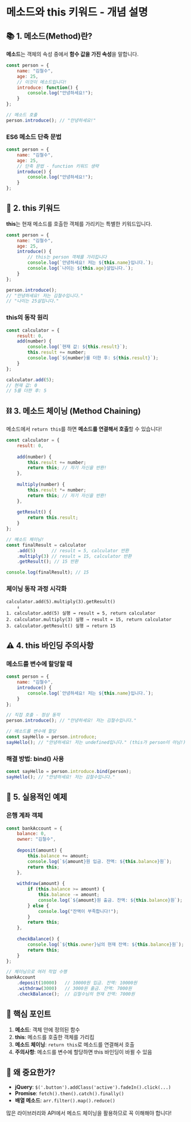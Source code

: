 # 메소드와 this 키워드 - 개념 설명

## 📚 1. 메소드(Method)란?

**메소드**는 객체의 속성 중에서 **함수 값을 가진 속성**을 말합니다.

```javascript
const person = {
    name: "김철수",
    age: 25,
    // 이것이 메소드입니다!
    introduce: function() {
        console.log("안녕하세요!");
    }
};

// 메소드 호출
person.introduce(); // "안녕하세요!"
```

### ES6 메소드 단축 문법
```javascript
const person = {
    name: "김철수",
    age: 25,
    // 단축 문법 - function 키워드 생략
    introduce() {
        console.log("안녕하세요!");
    }
};
```

## 🎯 2. this 키워드

**this**는 현재 메소드를 호출한 객체를 가리키는 특별한 키워드입니다.

```javascript
const person = {
    name: "김철수",
    age: 25,
    introduce() {
        // this는 person 객체를 가리킵니다
        console.log(`안녕하세요! 저는 ${this.name}입니다.`);
        console.log(`나이는 ${this.age}살입니다.`);
    }
};

person.introduce(); 
// "안녕하세요! 저는 김철수입니다."
// "나이는 25살입니다."
```

### this의 동작 원리

```javascript
const calculator = {
    result: 0,
    add(number) {
        console.log(`현재 값: ${this.result}`);
        this.result += number;
        console.log(`${number}를 더한 후: ${this.result}`);
    }
};

calculator.add(5);
// 현재 값: 0
// 5를 더한 후: 5
```

## ⛓️ 3. 메소드 체이닝 (Method Chaining)

메소드에서 `return this`를 하면 **메소드를 연결해서 호출**할 수 있습니다!

```javascript
const calculator = {
    result: 0,
    
    add(number) {
        this.result += number;
        return this; // 자기 자신을 반환!
    },
    
    multiply(number) {
        this.result *= number;
        return this; // 자기 자신을 반환!
    },
    
    getResult() {
        return this.result;
    }
};

// 메소드 체이닝!
const finalResult = calculator
    .add(5)      // result = 5, calculator 반환
    .multiply(3) // result = 15, calculator 반환
    .getResult(); // 15 반환

console.log(finalResult); // 15
```

### 체이닝 동작 과정 시각화

```
calculator.add(5).multiply(3).getResult()
    ↓
1. calculator.add(5) 실행 → result = 5, return calculator
2. calculator.multiply(3) 실행 → result = 15, return calculator  
3. calculator.getResult() 실행 → return 15
```

## ⚠️ 4. this 바인딩 주의사항

### 메소드를 변수에 할당할 때
```javascript
const person = {
    name: "김철수",
    introduce() {
        console.log(`안녕하세요! 저는 ${this.name}입니다.`);
    }
};

// 직접 호출 - 정상 동작
person.introduce(); // "안녕하세요! 저는 김철수입니다."

// 메소드를 변수에 할당
const sayHello = person.introduce;
sayHello(); // "안녕하세요! 저는 undefined입니다." (this가 person이 아님!)
```

### 해결 방법: bind() 사용
```javascript
const sayHello = person.introduce.bind(person);
sayHello(); // "안녕하세요! 저는 김철수입니다."
```

## 🌟 5. 실용적인 예제

### 은행 계좌 객체
```javascript
const bankAccount = {
    balance: 0,
    owner: "김철수",
    
    deposit(amount) {
        this.balance += amount;
        console.log(`${amount}원 입금. 잔액: ${this.balance}원`);
        return this;
    },
    
    withdraw(amount) {
        if (this.balance >= amount) {
            this.balance -= amount;
            console.log(`${amount}원 출금. 잔액: ${this.balance}원`);
        } else {
            console.log("잔액이 부족합니다!");
        }
        return this;
    },
    
    checkBalance() {
        console.log(`${this.owner}님의 현재 잔액: ${this.balance}원`);
        return this;
    }
};

// 체이닝으로 여러 작업 수행
bankAccount
    .deposit(10000)   // 10000원 입금. 잔액: 10000원
    .withdraw(3000)   // 3000원 출금. 잔액: 7000원
    .checkBalance();  // 김철수님의 현재 잔액: 7000원
```

## 🔑 핵심 포인트

1. **메소드**: 객체 안에 정의된 함수
2. **this**: 메소드를 호출한 객체를 가리킴
3. **메소드 체이닝**: `return this`로 메소드를 연결해서 호출
4. **주의사항**: 메소드를 변수에 할당하면 this 바인딩이 바뀔 수 있음

## 🚀 왜 중요한가?

- **jQuery**: `$('.button').addClass('active').fadeIn().click(...)`
- **Promise**: `fetch().then().catch().finally()`
- **배열 메소드**: `arr.filter().map().reduce()`

많은 라이브러리와 API에서 메소드 체이닝을 활용하므로 꼭 이해해야 합니다! 